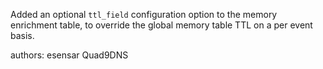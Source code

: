 Added an optional `ttl_field` configuration option to the memory enrichment table, to override the global memory table TTL on a per event basis.

authors: esensar Quad9DNS
